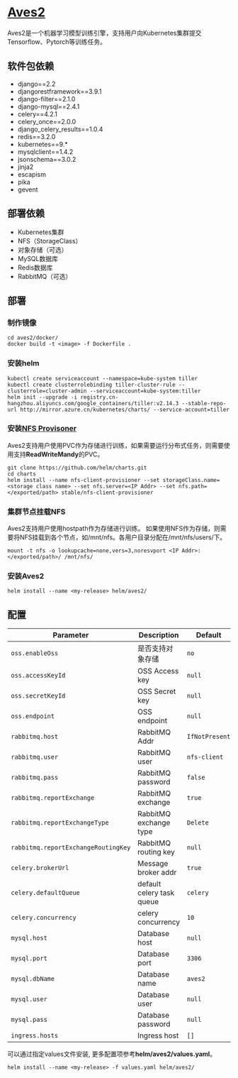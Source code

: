 # [Aves2](https://github.com/jd-aig/aves2)

Aves2是一个机器学习模型训练引擎，支持用户向Kubernetes集群提交Tensorflow、Pytorch等训练任务。

## 软件包依赖
- django==2.2
- djangorestframework==3.9.1
- django-filter==2.1.0
- django-mysql==2.4.1
- celery==4.2.1
- celery_once==2.0.0
- django_celery_results==1.0.4
- redis==3.2.0
- kubernetes==9.*
- mysqlclient==1.4.2
- jsonschema==3.0.2
- jinja2
- escapism
- pika
- gevent

## 部署依赖
- Kubernetes集群
- NFS（StorageClass）
- 对象存储（可选）
- MySQL数据库
- Redis数据库
- RabbitMQ（可选）

## 部署
### 制作镜像
```
cd aves2/docker/
docker build -t <image> -f Dockerfile .
```

### 安装helm
```
kubectl create serviceaccount --namespace=kube-system tiller
kubectl create clusterrolebinding tiller-cluster-rule --clusterrole=cluster-admin --serviceaccount=kube-system:tiller
helm init --upgrade -i registry.cn-hangzhou.aliyuncs.com/google_containers/tiller:v2.14.3 --stable-repo-url http://mirror.azure.cn/kubernetes/charts/ --service-account=tiller
```

### 安装[NFS Provisoner](https://github.com/kubernetes-incubator/external-storage/tree/master/nfs-client)
Aves2支持用户使用PVC作为存储进行训练，如果需要运行分布式任务，则需要使用支持**ReadWriteMandy**的PVC。
```
git clone https://github.com/helm/charts.git
cd charts
helm install --name nfs-client-provisioner --set storageClass.name=<storage class name> --set nfs.server=<IP Addr> --set nfs.path=</exported/path> stable/nfs-client-provisioner
```

### 集群节点挂载NFS
Aves2支持用户使用hostpath作为存储进行训练。
如果使用NFS作为存储，则需要将NFS挂载到各个节点，如/mnt/nfs。各用户目录分配在/mnt/nfs/users/下。
```
mount -t nfs -o lookupcache=none,vers=3,noresvport <IP Addr>:</exported/path>/ /mnt/nfs/
```

### 安装Aves2
```
helm install --name <my-release> helm/aves2/
```

## 配置

| Parameter                           | Description                 | Default                |
| ----------------------------------- | --------------------------- | -----------------------|
| `oss.enableOss`                     | 是否支持对象存储               | `no`                   |
| `oss.accessKeyId`                   | OSS Access key              | `null`                 |
| `oss.secretKeyId`                   | OSS Secret key              | `null`                 |
| `oss.endpoint`                      | OSS endpoint                | `null`                 |
| `rabbitmq.host`                     | RabbitMQ Addr               | `IfNotPresent`         |
| `rabbitmq.user`                     | RabbitMQ user               | `nfs-client`           |
| `rabbitmq.pass`                     | RabbitMQ password           | `false`                |
| `rabbitmq.reportExchange`           | RabbitMQ exchange           | `true`                 |
| `rabbitmq.reportExchangeType`       | RabbitMQ exchange type      | `Delete`               |
| `rabbitmq.reportExchangeRoutingKey` | RabbitMQ routing key        | `null`                 |
| `celery.brokerUrl`                  | Message broker addr         | `true`                 |
| `celery.defaultQueue`               | default celery task queue   | `celery`               |
| `celery.concurrency`                | celery concurrency          | `10`                   |
| `mysql.host`                        | Database host               | `null`                 |
| `mysql.port`                        | Database port               | `3306`                 |
| `mysql.dbName`                      | Database name               | `aves2`                |
| `mysql.user`                        | Database user               | `null`                 |
| `mysql.pass`                        | Database password           | `null`                 |
| `ingress.hosts`                     | Ingress host                | `[]`                   |

可以通过指定values文件安装, 更多配置项参考**helm/aves2/values.yaml**。

```
helm install --name <my-release> -f values.yaml helm/aves2/
```
